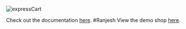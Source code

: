 ![expressCart](https://raw.githubusercontent.com/mrvautin/expressCart/master/public/images/logo.png)

Check out the documentation [here](https://github.com/mrvautin/expressCart/wiki).
#Ranjesh
View the demo shop [here](https://expresscart-demo.markmoffat.com/).
